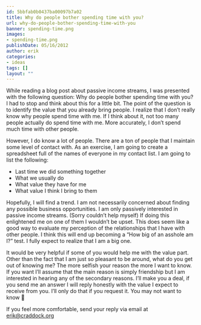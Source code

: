 ```yaml
---
id: 5bbfab0b0437ba00097b7a02
title: Why do people bother spending time with you?
url: why-do-people-bother-spending-time-with-you
banner: spending-time.png
images:
- spending-time.png
publishDate: 05/16/2012
author: erik
categories:
- ideas
tags: []
layout: ""
---
```

While reading a blog post about passive income streams, I was presented with the following question: Why do people bother spending time with you? I had to stop and think about this for a little bit. The point of the question is to identify the value that you already bring people. I realize that I don’t really know why people spend time with me. If I think about it, not too many people actually do spend time with me. More accurately, I don’t spend much time with other people.

However, I do know a lot of people. There are a ton of people that I maintain some level of contact with. As an exercise, I am going to create a spreadsheet full of the names of everyone in my contact list. I am going to list the following:

  * Last time we did something together
  * What we usually do
  * What value they have for me
  * What value I think I bring to them

Hopefully, I will find a trend. I am not necessarily concerned about finding any possible business opportunities. I am only passively interested in passive income streams. (Sorry couldn’t help myself) If doing this enlightened me on one of them I wouldn’t be upset. This does seem like a good way to evaluate my perception of the relationships that I have with other people. I think this will end up becoming a “How big of an asshole am I?” test. I fully expect to realize that I am a big one.

It would be very helpful if some of you would help me with the value part. Other than the fact that I am just so pleasant to be around, what do you get out of knowing me? The more selfish your reason the more I want to know. If you want I’ll assume that the main reason is simply friendship but I am interested in hearing any of the secondary reasons. I’ll make you a deal, if you send me an answer I will reply honestly with the value I expect to receive from you. I&#8217;ll only do that if you request it. You may not want to know 🙂

If you feel more comfortable, send your reply via email at erik@craddock.org